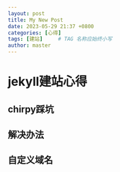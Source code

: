 ```yaml
---
layout: post
title: My New Post
date: 2023-05-29 21:37 +0800
categories: [心得]
tags: [建站]     # TAG 名称应始终小写
author: master
---
```

# jekyll建站心得
## chirpy踩坑

## 解决办法

## 自定义域名



